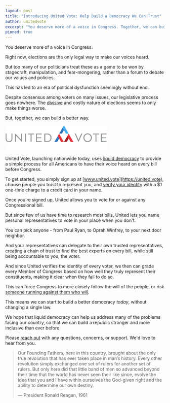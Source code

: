 ```yaml
---
layout: post
title: "Introducing United Vote: Help Build a Democracy We Can Trust"
author: unitedvote
excerpt: "You deserve more of a voice in Congress. Together, we can build a better way."
pinned: true
---
```


You deserve more of a voice in Congress.

Right now, elections are the only legal way to make our voices heard.

But too many of our politicians treat these as a game to be won by stagecraft, manipulation, and fear-mongering, rather than a forum to debate our values and policies.

This has led to an era of political dysfunction seemingly without end.

Despite consensus among voters on many issues, our legislative process goes nowhere. The [divisive](/2017/03/06/how-to-move-past-two-parties/) and costly nature of elections seems to only make things worse.

But, together, we can build a better way.

[<img src="/assets/article_images/2017-11-06-announcing-united-vote/united-vote-logo-100px.png" alt="" style="height: 80px;">](https://united.vote)

United Vote, launching nationwide today, uses [liquid democracy](https://blog.united.vote/2016/09/21/what-is-liquid-democracy/) to provide a simple process for all Americans to have their voice heard on every bill before Congress.

To get started, you simply sign up at [www.united.vote](https://united.vote), choose people you trust to represent you, and [verify your identity](https://united.vote/verification/identity) with a $1 one-time charge to a credit card in your name.

Once you’re signed up, United allows you to vote for or against any Congressional bill.

But since few of us have time to research most bills, United lets you name personal representatives to vote in your place when you don't.

You can pick anyone - from Paul Ryan, to Oprah Winfrey, to your next door neighbor.

And your representatives can delegate to their own trusted representatives, creating a chain of trust to find the best experts on every bill, while still being accountable to you, the voter.

And since United verifies the identity of every voter, we then can grade every Member of Congress based on how well they truly represent their constituents, making it clear when they fail to do so.

This can force Congress to more closely follow the will of the people, or risk [someone running against them who will](https://blog.united.vote/2017/07/04/running-liquid-democracy-candidates/).

This means we can start to build a better democracy *today*, without changing a single law.

We hope that liquid democracy can help us address many of the problems facing our country, so that we can build a republic stronger and more inclusive than ever before.

Please [reach out](mailto:help@united.vote) with any questions, concerns, or support. We'd love to hear from you.

> Our Founding Fathers, here in this country, brought about the only true revolution that has ever taken place in man’s history. Every other revolution simply exchanged one set of rulers for another set of rulers. But only here did that little band of men so advanced beyond their time that the world has never seen their like since, evolve the idea that you and I have within ourselves the God-given right and the ability to determine our own destiny.
>
> — President Ronald Reagan, 1961
